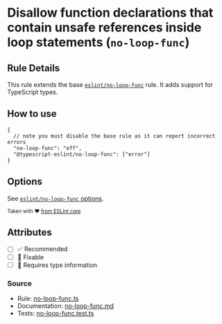 # Disallow function declarations that contain unsafe references inside loop statements (`no-loop-func`)

## Rule Details

This rule extends the base [`eslint/no-loop-func`](https://eslint.org/docs/rules/no-loop-func) rule.
It adds support for TypeScript types.

## How to use

```jsonc
{
  // note you must disable the base rule as it can report incorrect errors
  "no-loop-func": "off",
  "@typescript-eslint/no-loop-func": ["error"]
}
```

## Options

See [`eslint/no-loop-func` options](https://eslint.org/docs/rules/no-loop-func#options).

<sup>

Taken with ❤️ [from ESLint core](https://github.com/eslint/eslint/blob/main/docs/rules/no-loop-func.md)

</sup>

## Attributes

- [ ] ✅ Recommended
- [ ] 🔧 Fixable
- [ ] 💭 Requires type information

### Source

- Rule: [no-loop-func.ts](https://github.com/typescript-eslint/typescript-eslint/blob/main/packages/eslint-plugin/src/rules/no-loop-func.ts)
- Documentation: [no-loop-func.md](https://github.com/typescript-eslint/typescript-eslint/blob/main/packages/eslint-plugin/docs/rules/no-loop-func.md)
- Tests: [no-loop-func.test.ts](https://github.com/typescript-eslint/typescript-eslint/blob/main/packages/eslint-plugin/tests/rules/no-loop-func.test.ts)
